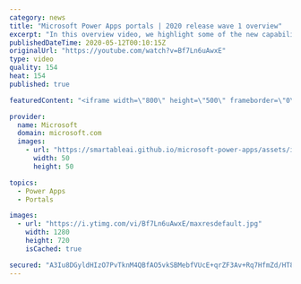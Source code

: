```yaml
---
category: news
title: "Microsoft Power Apps portals | 2020 release wave 1 overview"
excerpt: "In this overview video, we highlight some of the new capabilities included in the latest update to Microsoft Power Apps portals.     Here are the capabilities covered:   •    Power BI integration, so you can quickly add Power BI reports, tables, and dashboards to your portals without coding.  •    Themes"
publishedDateTime: 2020-05-12T00:10:15Z
originalUrl: "https://youtube.com/watch?v=Bf7Ln6uAwxE"
type: video
quality: 154
heat: 154
published: true

featuredContent: "<iframe width=\"800\" height=\"500\" frameborder=\"0\" src=\"https://www.youtube.com/embed/Bf7Ln6uAwxE\" allow=\"accelerometer; autoplay; encrypted-media; gyroscope; picture-in-picture\" allowfullscreen></iframe>"

provider:
  name: Microsoft
  domain: microsoft.com
  images:
    - url: "https://smartableai.github.io/microsoft-power-apps/assets/images/organizations/microsoft.com-50x50.jpg"
      width: 50
      height: 50

topics:
  - Power Apps
  - Portals

images:
  - url: "https://i.ytimg.com/vi/Bf7Ln6uAwxE/maxresdefault.jpg"
    width: 1280
    height: 720
    isCached: true

secured: "A3Iu8DGyldHIzO7PvTknM4QBfAO5vkSBMebfVUcE+qrZF3Av+Rq7HfmZd/HT819jSTRjOhMAR/C4S6zRsdzcm6g2lNN5NPHumWgcSFNmjKTN0PlI1/RpPBeHcV8tXMJMP49Q6PrPc7sUyK7RB2nYerifVN8kfoz3ppQCRRUUYY6UEIodKFd8Yl8xBSY4s3cCP8yKd4AHtyKBnoPj+sUgMALoGhbM9upF6SljslGunkn7T0T6ufFwQZL6WlttEx8QjitAc602kV9/iD6/6X7ZhthU6r9OXBCMt8R3qbp9QPF+nEWp74G1TlwQP28xAEGLctdGtVEfLMMoOu0LYpJF7UHHbY4CVbmlzg1RIHsjue/m18XgYf4Zx23z8oATJbvIn5fSbtwq2QDGBGSm+NLIW4nyxHvOvFrP7aXpyDysiaNrHVtoGxsaYO009RyeWO8i;TBpSeA13auHFrCmLnFdOhQ=="
---
```


